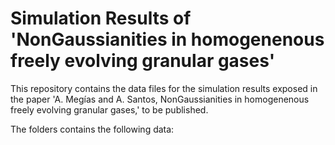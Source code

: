 # Simulation Results of 'NonGaussianities in homogenenous freely evolving granular gases'

This repository contains the data files for the simulation results exposed in the paper 'A. Megías and A. Santos, NonGaussianities in homogenenous freely evolving granular gases,' to be published.

The folders contains the following data:


